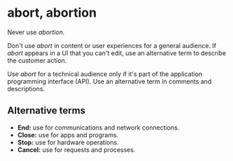 # abort, abortion

Never use *abortion.*

Don't use *abort* in content or user experiences for a general audience. If *abort* appears in a UI that you can't edit, use an alternative term to describe the customer action.

Use *abort* for a technical audience only if it's part of the application programming interface (API). Use an alternative term in comments and descriptions.

## Alternative terms

- **End:** use for communications and network connections.
- **Close:** use for apps and programs.
- **Stop:** use for hardware operations.
- **Cancel:** use for requests and processes.

